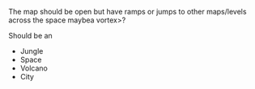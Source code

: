 
The map should be open but have ramps or jumps to other maps/levels across the space maybea  vortex>?

Should be an
- Jungle
- Space
- Volcano
- City